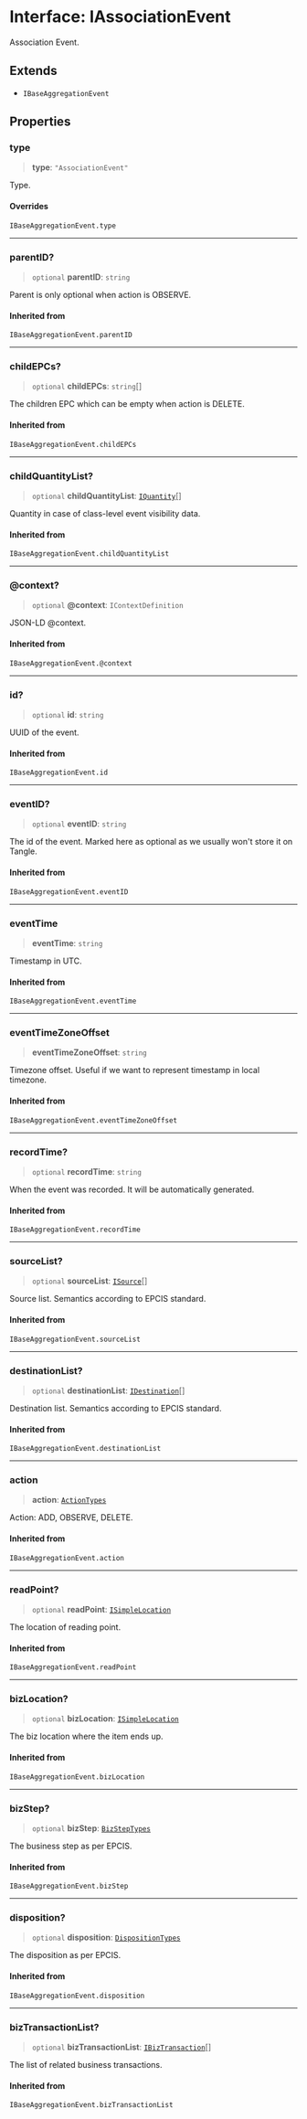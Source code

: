 # Interface: IAssociationEvent

Association Event.

## Extends

- `IBaseAggregationEvent`

## Properties

### type

> **type**: `"AssociationEvent"`

Type.

#### Overrides

`IBaseAggregationEvent.type`

***

### parentID?

> `optional` **parentID**: `string`

Parent is only optional when action is OBSERVE.

#### Inherited from

`IBaseAggregationEvent.parentID`

***

### childEPCs?

> `optional` **childEPCs**: `string`[]

The children EPC which can be empty when action is DELETE.

#### Inherited from

`IBaseAggregationEvent.childEPCs`

***

### childQuantityList?

> `optional` **childQuantityList**: [`IQuantity`](IQuantity.md)[]

Quantity in case of class-level event visibility data.

#### Inherited from

`IBaseAggregationEvent.childQuantityList`

***

### @context?

> `optional` **@context**: `IContextDefinition`

JSON-LD @context.

#### Inherited from

`IBaseAggregationEvent.@context`

***

### id?

> `optional` **id**: `string`

UUID of the event.

#### Inherited from

`IBaseAggregationEvent.id`

***

### eventID?

> `optional` **eventID**: `string`

The id of the event. Marked here as optional as we usually won't store it on Tangle.

#### Inherited from

`IBaseAggregationEvent.eventID`

***

### eventTime

> **eventTime**: `string`

Timestamp in UTC.

#### Inherited from

`IBaseAggregationEvent.eventTime`

***

### eventTimeZoneOffset

> **eventTimeZoneOffset**: `string`

Timezone offset. Useful if we want to represent timestamp in local timezone.

#### Inherited from

`IBaseAggregationEvent.eventTimeZoneOffset`

***

### recordTime?

> `optional` **recordTime**: `string`

When the event was recorded. It will be automatically generated.

#### Inherited from

`IBaseAggregationEvent.recordTime`

***

### sourceList?

> `optional` **sourceList**: [`ISource`](ISource.md)[]

Source list. Semantics according to EPCIS standard.

#### Inherited from

`IBaseAggregationEvent.sourceList`

***

### destinationList?

> `optional` **destinationList**: [`IDestination`](IDestination.md)[]

Destination list. Semantics according to EPCIS standard.

#### Inherited from

`IBaseAggregationEvent.destinationList`

***

### action

> **action**: [`ActionTypes`](../type-aliases/ActionTypes.md)

Action: ADD, OBSERVE, DELETE.

#### Inherited from

`IBaseAggregationEvent.action`

***

### readPoint?

> `optional` **readPoint**: [`ISimpleLocation`](ISimpleLocation.md)

The location of reading point.

#### Inherited from

`IBaseAggregationEvent.readPoint`

***

### bizLocation?

> `optional` **bizLocation**: [`ISimpleLocation`](ISimpleLocation.md)

The biz location where the item ends up.

#### Inherited from

`IBaseAggregationEvent.bizLocation`

***

### bizStep?

> `optional` **bizStep**: [`BizStepTypes`](../type-aliases/BizStepTypes.md)

The business step as per EPCIS.

#### Inherited from

`IBaseAggregationEvent.bizStep`

***

### disposition?

> `optional` **disposition**: [`DispositionTypes`](../type-aliases/DispositionTypes.md)

The disposition as per EPCIS.

#### Inherited from

`IBaseAggregationEvent.disposition`

***

### bizTransactionList?

> `optional` **bizTransactionList**: [`IBizTransaction`](IBizTransaction.md)[]

The list of related business transactions.

#### Inherited from

`IBaseAggregationEvent.bizTransactionList`
